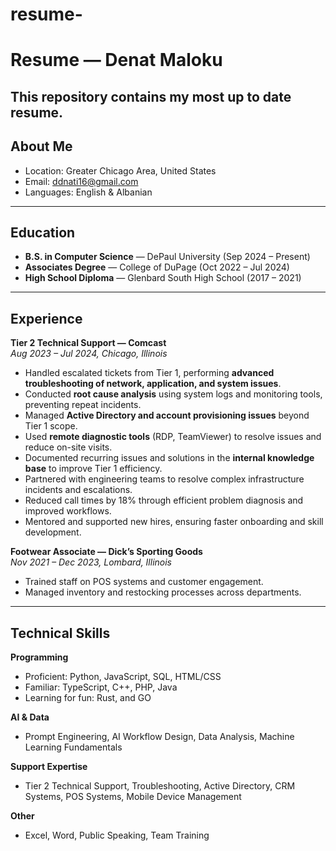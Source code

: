# resume-
# Resume — Denat Maloku


This repository contains my most up to date resume.  
---

## About Me
- Location: Greater Chicago Area, United States  
- Email: ddnati16@gmail.com   
- Languages: English & Albanian

---

## Education
- **B.S. in Computer Science** — DePaul University (Sep 2024 – Present)  
- **Associates Degree** — College of DuPage (Oct 2022 – Jul 2024)  
- **High School Diploma** — Glenbard South High School (2017 – 2021)  

---

## Experience
**Tier 2 Technical Support — Comcast**  
*Aug 2023 – Jul 2024, Chicago, Illinois*  
- Handled escalated tickets from Tier 1, performing **advanced troubleshooting of network, application, and system issues**.  
- Conducted **root cause analysis** using system logs and monitoring tools, preventing repeat incidents.  
- Managed **Active Directory and account provisioning issues** beyond Tier 1 scope.  
- Used **remote diagnostic tools** (RDP, TeamViewer) to resolve issues and reduce on-site visits.  
- Documented recurring issues and solutions in the **internal knowledge base** to improve Tier 1 efficiency.  
- Partnered with engineering teams to resolve complex infrastructure incidents and escalations.  
- Reduced call times by 18% through efficient problem diagnosis and improved workflows.  
- Mentored and supported new hires, ensuring faster onboarding and skill development.  

**Footwear Associate — Dick’s Sporting Goods**  
*Nov 2021 – Dec 2023, Lombard, Illinois*  
- Trained staff on POS systems and customer engagement.  
- Managed inventory and restocking processes across departments.  

---

## Technical Skills

**Programming**  
- Proficient: Python, JavaScript, SQL, HTML/CSS  
- Familiar: TypeScript, C++, PHP, Java  
- Learning for fun: Rust, and GO

**AI & Data**  
- Prompt Engineering, AI Workflow Design, Data Analysis, Machine Learning Fundamentals  

**Support Expertise**  
- Tier 2 Technical Support, Troubleshooting, Active Directory, CRM Systems, POS Systems, Mobile Device Management  

**Other**  
- Excel, Word, Public Speaking, Team Training
